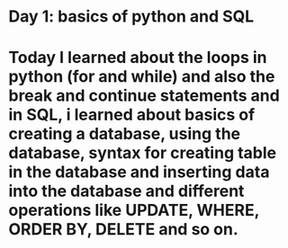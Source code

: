 # Day 1: basics of python and SQL

# Today I learned about the loops in python (for and while) and also the break and continue statements and in SQL, i learned about basics of creating a database, using the database, syntax for creating table in the database and inserting data into the database and different operations like UPDATE, WHERE, ORDER BY, DELETE and so on. 